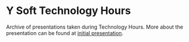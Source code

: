 Y Soft Technology Hours
=======================

Archive of presentations taken during Technology Hours. More about the presentation can be found at [initial presentation](https://speakerdeck.com/jfojtl/y-soft-technology-hour).
